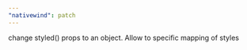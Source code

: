 ```yaml
---
"nativewind": patch
---
```


change styled() props to an object. Allow to specific mapping of styles
